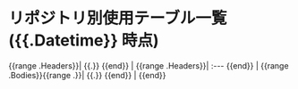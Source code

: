 # リポジトリ別使用テーブル一覧({{.Datetime}} 時点)

{{range .Headers}}| {{.}} {{end}} |
{{range .Headers}}| :--- {{end}} |
{{range .Bodies}}{{range .}}| {{.}} {{end}} |
{{end}}
